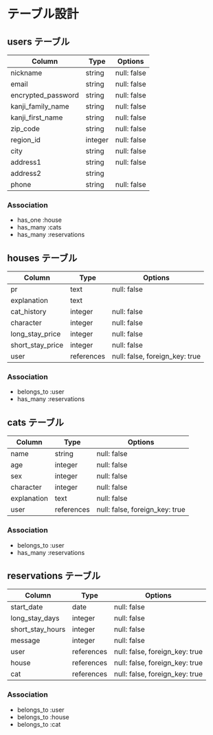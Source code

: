 # テーブル設計

## users テーブル

| Column             | Type    | Options     |
| ------------------ | ------- | ----------- |
| nickname           | string  | null: false |
| email              | string  | null: false |
| encrypted_password | string  | null: false |
| kanji_family_name  | string  | null: false |
| kanji_first_name   | string  | null: false |
| zip_code           | string  | null: false |
| region_id          | integer | null: false |
| city               | string  | null: false |
| address1           | string  | null: false |
| address2           | string  |             |
| phone              | string  | null: false |

### Association
- has_one :house
- has_many :cats
- has_many :reservations

## houses テーブル

| Column           | Type       | Options                        |
| ---------------- | ---------- | ------------------------------ |
| pr               | text       | null: false                    |
| explanation      | text       |                                |
| cat_history      | integer    | null: false                    |
| character        | integer    | null: false                    |
| long_stay_price  | integer    | null: false                    |
| short_stay_price | integer    | null: false                    |
| user             | references | null: false, foreign_key: true |

### Association
- belongs_to :user
- has_many :reservations


## cats テーブル

| Column      | Type       | Options                        |
| ----------- | ---------- | ------------------------------ |
| name        | string     | null: false                    |
| age         | integer    | null: false                    |
| sex         | integer    | null: false                    |
| character   | integer    | null: false                    |
| explanation | text       | null: false                    |
| user        | references | null: false, foreign_key: true |

### Association
- belongs_to :user
- has_many :reservations

## reservations テーブル

| Column           | Type       | Options                        |
| ---------------- | ---------- | ------------------------------ |
| start_date       | date       | null: false                    |
| long_stay_days   | integer    | null: false                    |
| short_stay_hours | integer    | null: false                    |
| message          | integer    | null: false                    |
| user             | references | null: false, foreign_key: true |
| house            | references | null: false, foreign_key: true |
| cat              | references | null: false, foreign_key: true |

### Association
- belongs_to :user
- belongs_to :house
- belongs_to :cat